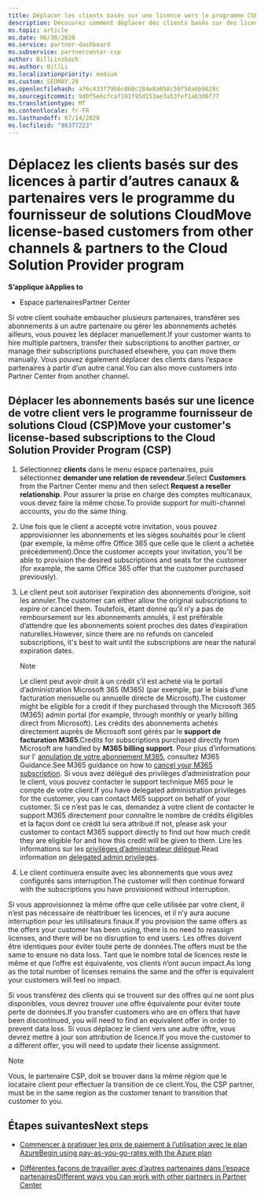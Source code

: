 ```yaml
---
title: Déplacer les clients basés sur une licence vers le programme CSP
description: Découvrez comment déplacer des clients basés sur des licences à partir d’autres canaux ou d’un autre partenaire dans le programme du fournisseur de solutions Cloud (CSP) dans l’espace partenaires.
ms.topic: article
ms.date: 06/30/2020
ms.service: partner-dashboard
ms.subservice: partnercenter-csp
author: BillLinzbach
ms.author: BillLi
ms.localizationpriority: medium
ms.custom: SEOMAY.20
ms.openlocfilehash: a76c433f79b6c060c284e8a058c50f50a6b9628c
ms.sourcegitcommit: 9d0f5e6cfcaf191f95d153ae3a53fef1ab3d6f77
ms.translationtype: MT
ms.contentlocale: fr-FR
ms.lasthandoff: 07/14/2020
ms.locfileid: "86377223"
---
```

# <a name="move-license-based-customers-from-other-channels--partners-to-the-cloud-solution-provider-program"></a><span data-ttu-id="eda28-103">Déplacez les clients basés sur des licences à partir d’autres canaux & partenaires vers le programme du fournisseur de solutions Cloud</span><span class="sxs-lookup"><span data-stu-id="eda28-103">Move license-based customers from other channels & partners to the Cloud Solution Provider program</span></span>

<span data-ttu-id="eda28-104">**S’applique à**</span><span class="sxs-lookup"><span data-stu-id="eda28-104">**Applies to**</span></span>

- <span data-ttu-id="eda28-105">Espace partenaires</span><span class="sxs-lookup"><span data-stu-id="eda28-105">Partner Center</span></span>

<span data-ttu-id="eda28-106">Si votre client souhaite embaucher plusieurs partenaires, transférer ses abonnements à un autre partenaire ou gérer les abonnements achetés ailleurs, vous pouvez les déplacer manuellement.</span><span class="sxs-lookup"><span data-stu-id="eda28-106">If your customer wants to hire multiple partners, transfer their subscriptions to another partner, or manage their subscriptions purchased elsewhere, you can move them manually.</span></span> <span data-ttu-id="eda28-107">Vous pouvez également déplacer des clients dans l’espace partenaires à partir d’un autre canal.</span><span class="sxs-lookup"><span data-stu-id="eda28-107">You can also move customers into Partner Center from another channel.</span></span>

## <a name="move-your-customers-license-based-subscriptions-to-the-cloud-solution-provider-program-csp"></a><span data-ttu-id="eda28-108">Déplacer les abonnements basés sur une licence de votre client vers le programme fournisseur de solutions Cloud (CSP)</span><span class="sxs-lookup"><span data-stu-id="eda28-108">Move your customer's license-based subscriptions to the Cloud Solution Provider Program (CSP)</span></span>

1. <span data-ttu-id="eda28-109">Sélectionnez **clients** dans le menu espace partenaires, puis sélectionnez **demander une relation de revendeur**.</span><span class="sxs-lookup"><span data-stu-id="eda28-109">Select **Customers** from the Partner Center menu and then select **Request a reseller relationship**.</span></span> <span data-ttu-id="eda28-110">Pour assurer la prise en charge des comptes multicanaux, vous devez faire la même chose.</span><span class="sxs-lookup"><span data-stu-id="eda28-110">To provide support for multi-channel accounts, you do the same thing.</span></span>

2. <span data-ttu-id="eda28-111">Une fois que le client a accepté votre invitation, vous pouvez approvisionner les abonnements et les sièges souhaités pour le client (par exemple, la même offre Office 365 que celle que le client a achetée précédemment).</span><span class="sxs-lookup"><span data-stu-id="eda28-111">Once the customer accepts your invitation, you'll be able to provision the desired subscriptions and seats for the customer (for example, the same Office 365 offer that the customer purchased previously).</span></span>

3. <span data-ttu-id="eda28-112">Le client peut soit autoriser l’expiration des abonnements d’origine, soit les annuler.</span><span class="sxs-lookup"><span data-stu-id="eda28-112">The customer can either allow the original subscriptions to expire or cancel them.</span></span> <span data-ttu-id="eda28-113">Toutefois, étant donné qu’il n’y a pas de remboursement sur les abonnements annulés, il est préférable d’attendre que les abonnements soient proches des dates d’expiration naturelles.</span><span class="sxs-lookup"><span data-stu-id="eda28-113">However, since there are no refunds on canceled subscriptions, it's best to wait until the  subscriptions are near the natural expiration dates.</span></span>


   >[!NOTE]
   ><span data-ttu-id="eda28-114">Le client peut avoir droit à un crédit s’il est acheté via le portail d’administration Microsoft 365 (M365) (par exemple, par le biais d’une facturation mensuelle ou annuelle directe de Microsoft).</span><span class="sxs-lookup"><span data-stu-id="eda28-114">The customer might be eligible for a credit if they purchased through the Microsoft 365 (M365) admin portal (for example, through monthly or yearly billing direct from Microsoft).</span></span> <span data-ttu-id="eda28-115">Les crédits des abonnements achetés directement auprès de Microsoft sont gérés par le **support de facturation M365**.</span><span class="sxs-lookup"><span data-stu-id="eda28-115">Credits for subscriptions purchased directly from Microsoft are handled by **M365 billing support**.</span></span> <span data-ttu-id="eda28-116">Pour plus d’informations sur l' [annulation de votre abonnement M365](https://docs.microsoft.com/microsoft-365/commerce/subscriptions/cancel-your-subscription), consultez M365 Guidance.</span><span class="sxs-lookup"><span data-stu-id="eda28-116">See M365 guidance on how to [cancel your M365 subscription](https://docs.microsoft.com/microsoft-365/commerce/subscriptions/cancel-your-subscription).</span></span> <span data-ttu-id="eda28-117">Si vous avez délégué des privilèges d’administration pour le client, vous pouvez contacter le support technique M65 pour le compte de votre client.</span><span class="sxs-lookup"><span data-stu-id="eda28-117">If you have delegated administration privileges for the customer, you can contact M65 support on behalf of your customer.</span></span> <span data-ttu-id="eda28-118">Si ce n’est pas le cas, demandez à votre client de contacter le support M365 directement pour connaître le nombre de crédits éligibles et la façon dont ce crédit lui sera attribué.</span><span class="sxs-lookup"><span data-stu-id="eda28-118">If not, please ask your customer to contact M365 support directly to find out how much credit they are eligible for and how this credit will be given to them.</span></span> <span data-ttu-id="eda28-119">Lire les informations sur les [privilèges d’administrateur délégué](customers-revoke-admin-privileges.md).</span><span class="sxs-lookup"><span data-stu-id="eda28-119">Read information on [delegated admin privileges](customers-revoke-admin-privileges.md).</span></span>


4. <span data-ttu-id="eda28-120">Le client continuera ensuite avec les abonnements que vous avez configurés sans interruption.</span><span class="sxs-lookup"><span data-stu-id="eda28-120">The customer will then continue forward with the subscriptions you have provisioned without interruption.</span></span>

<span data-ttu-id="eda28-121">Si vous approvisionnez la même offre que celle utilisée par votre client, il n’est pas nécessaire de réattribuer les licences, et il n’y aura aucune interruption pour les utilisateurs finaux.</span><span class="sxs-lookup"><span data-stu-id="eda28-121">If you provision the same offers as the offers your customer has been using, there is no need to reassign licenses, and there will be no disruption to end users.</span></span> <span data-ttu-id="eda28-122">Les offres doivent être identiques pour éviter toute perte de données.</span><span class="sxs-lookup"><span data-stu-id="eda28-122">The offers must be the same to ensure no data loss.</span></span> <span data-ttu-id="eda28-123">Tant que le nombre total de licences reste le même et que l’offre est équivalente, vos clients n’ont aucun impact.</span><span class="sxs-lookup"><span data-stu-id="eda28-123">As long as the total number of licenses remains the same and the offer is equivalent your customers will feel no impact.</span></span>

<span data-ttu-id="eda28-124">Si vous transférez des clients qui se trouvent sur des offres qui ne sont plus disponibles, vous devrez trouver une offre équivalente pour éviter toute perte de données.</span><span class="sxs-lookup"><span data-stu-id="eda28-124">If you transfer customers who are on offers that have been discontinued, you will need to find an equivalent offer in order to prevent data loss.</span></span> <span data-ttu-id="eda28-125">Si vous déplacez le client vers une autre offre, vous devrez mettre à jour son attribution de licence.</span><span class="sxs-lookup"><span data-stu-id="eda28-125">If you move the customer to a different offer, you will need to update their license assignment.</span></span>

>[!NOTE]
> <span data-ttu-id="eda28-126">Vous, le partenaire CSP, doit se trouver dans la même région que le locataire client pour effectuer la transition de ce client.</span><span class="sxs-lookup"><span data-stu-id="eda28-126">You, the CSP partner, must be in the same region as the customer tenant to transition that customer to you.</span></span>

## <a name="next-steps"></a><span data-ttu-id="eda28-127">Étapes suivantes</span><span class="sxs-lookup"><span data-stu-id="eda28-127">Next steps</span></span>

- [<span data-ttu-id="eda28-128">Commencer à pratiquer les prix de paiement à l’utilisation avec le plan Azure</span><span class="sxs-lookup"><span data-stu-id="eda28-128">Begin using pay-as-you-go-rates with the Azure plan</span></span>](azure-plan-get-started.md)
 

- [<span data-ttu-id="eda28-129">Différentes façons de travailler avec d’autres partenaires dans l’espace partenaires</span><span class="sxs-lookup"><span data-stu-id="eda28-129">Different ways you can work with other partners in Partner Center</span></span>](work-with-other-partners.md)
